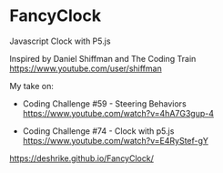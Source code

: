 # FancyClock

Javascript Clock with P5.js

Inspired by Daniel Shiffman and The Coding Train
https://www.youtube.com/user/shiffman

My take on:

- Coding Challenge #59 - Steering Behaviors
  https://www.youtube.com/watch?v=4hA7G3gup-4

- Coding Challenge #74 - Clock with p5.js
  https://www.youtube.com/watch?v=E4RyStef-gY


https://deshrike.github.io/FancyClock/

